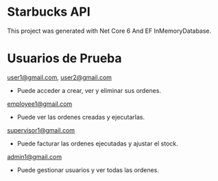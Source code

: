 # Starbucks API
This project was generated with Net Core 6 And EF InMemoryDatabase.

# Usuarios de Prueba
user1@gmail.com, user2@gmail.com
- Puede acceder a crear, ver y eliminar sus ordenes.

employee1@gmail.com
- Puede ver las ordenes creadas y ejecutarlas.

supervisor1@gmail.com
- Puede facturar las ordenes ejecutadas y ajustar el stock.

admin1@gmail.com
- Puede gestionar usuarios y ver todas las ordenes.


